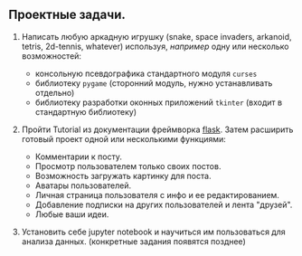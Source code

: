 ## Проектные задачи.

1. Написать любую аркадную игрушку (snake, space invaders, arkanoid, tetris, 2d-tennis, whatever)
используя, *например* одну или несколько возможностей:
    * консольную псевдографика стандартного модуля `curses`
    * библиотеку `pygame` (сторонний модуль, нужно устанавливать отдельно)
    * библиотеку разработки оконных приложений `tkinter` (входит в стандартную библиотеку)

2. Пройти Tutorial из документации фреймворка [flask](https://flask.palletsprojects.com). 
Затем расширить готовый проект одной или несколькими функциями:
    * Комментарии к посту.
    * Просмотр пользователем только своих постов.
    * Возможность загружать картинку для поста.
    * Аватары пользователей.
    * Личная страница пользователя с инфо и ее редактированием.
    * Добавление подписки на других пользователей и лента "друзей".
    * Любые ваши идеи.

3. Установить себе jupyter notebook и научиться им пользоваться для анализа данных.
(конкретные задания появятся позднее)
